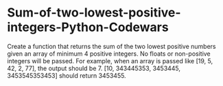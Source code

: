 # Sum-of-two-lowest-positive-integers-Python-Codewars
Create a function that returns the sum of the two lowest positive numbers given an array of minimum 4 positive integers. No floats or non-positive integers will be passed.  For example, when an array is passed like [19, 5, 42, 2, 77], the output should be 7.  [10, 343445353, 3453445, 3453545353453] should return 3453455.

